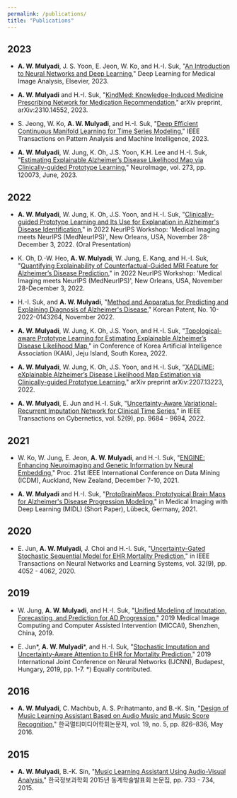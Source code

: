 ```yaml
---
permalink: /publications/
title: "Publications"
---
```

## 2023

- **A. W. Mulyadi**, J. S.
Yoon, E. Jeon, W. Ko, and H.-I. Suk, "[An Introduction to Neural
Networks and Deep Learning](https://shop.elsevier.com/books/deep-learning-for-medical-image-analysis/zhou/978-0-323-85124-4)," Deep Learning for Medical Image Analysis, Elsevier, 2023.

- **A. W. Mulyadi** and H.-I. Suk, "[KindMed: Knowledge-Induced Medicine Prescribing Network for Medication Recommendation](https://arxiv.org/abs/2310.14552)," arXiv preprint, 	arXiv:2310.14552, 2023.

- S. Jeong, W. Ko, **A. W. Mulyadi**, and H.-I. Suk, "[Deep Efficient Continuous Manifold Learning for Time Series Modeling](https://ieeexplore.ieee.org/abstract/document/10266751/)," IEEE Transactions on Pattern Analysis and Machine Intelligence, 2023.

- **A. W. Mulyadi**, W. Jung, K. Oh, J.S. Yoon, K.H. Lee and H.-I. Suk, "[Estimating Explainable Alzheimer’s Disease Likelihood Map via Clinically-guided Prototype Learning](https://doi.org/10.1016/j.neuroimage.2023.120073)," NeuroImage, vol. 273, pp. 120073, June, 2023.

## 2022

- **A. W. Mulyadi**, W. Jung, K. Oh, J.S. Yoon, and H.-I. Suk, "[Clinically-guided Prototype Learning and Its Use for Explanation in Alzheimer's Disease Identification](http://www.cse.cuhk.edu.hk/~qdou/public/medneurips2022/22.pdf)," in 2022 NeurIPS Workshop: 'Medical Imaging meets NeurIPS (MedNeurIPS)', New Orleans, USA, November 28-December 3, 2022. (Oral Presentation)

- K. Oh, D.-W. Heo, **A. W. Mulyadi**, W. Jung, E. Kang, and H.-I. Suk, "[Quantifying Explainability of Counterfactual-Guided MRI Feature for Alzheimer’s Disease Prediction](http://www.cse.cuhk.edu.hk/~qdou/public/medneurips2022/80.pdf)," in 2022 NeurIPS Workshop: 'Medical Imaging meets NeurIPS (MedNeurIPS)', New Orleans, USA, November 28-December 3, 2022.

- H.-I. Suk, and **A. W. Mulyadi**, "[Method and Apparatus for Predicting and Explaining Diagnosis of Alzheimer's Disease](-)," Korean Patent, No. 10-2022-0143264, November 2022.

- **A. W. Mulyadi**, W. Jung, K. Oh, J.S. Yoon, and H.-I. Suk, "[Topological-aware Prototype Learning for Estimating Explainable Alzheimer’s Disease Likelihood Map](-)," in Conference of Korea Artificial Intelligence Association (KAIA), Jeju Island, South Korea, 2022.

- **A. W. Mulyadi**, W. Jung, K. Oh, J.S. Yoon, and H.-I. Suk, "[XADLiME: eXplainable Alzheimer’s Disease Likelihood Map Estimation via Clinically-guided Prototype Learning](https://arxiv.org/abs/2207.13223)," arXiv preprint arXiv:2207.13223, 2022.

- **A. W. Mulyadi**, E. Jun and H.-I. Suk, "[Uncertainty-Aware Variational-Recurrent Imputation Network for Clinical Time Series](https://ieeexplore.ieee.org/document/9370004)," in IEEE Transactions on Cybernetics, vol. 52(9), pp. 9684 - 9694, 2022.

## 2021
  
- W. Ko, W. Jung, E. Jeon, **A. W. Mulyadi**, and H.-I. Suk,  "[ENGINE: Enhancing Neuroimaging and Genetic Information by Neural Embedding](https://ieeexplore.ieee.org/document/9679140)," Proc. 21st IEEE International Conference on Data Mining (ICDM), Auckland, New Zealand, December 7-10, 2021.

- **A. W. Mulyadi** and H.-I. Suk, "[ProtoBrainMaps: Prototypical Brain Maps for Alzheimer's Disease Progression Modeling](https://openreview.net/forum?id=O9EWFKXcXTU)," in Medical Imaging with Deep Learning (MIDL) (Short Paper), Lübeck, Germany, 2021.

## 2020
- E. Jun, **A. W. Mulyadi**, J. Choi and H.-I. Suk, "[Uncertainty-Gated Stochastic Sequential Model for EHR Mortality Prediction](https://ieeexplore.ieee.org/abstract/document/9177349)," in IEEE Transactions on Neural Networks and Learning Systems, vol. 32(9), pp. 4052 - 4062, 2020.

## 2019
- W. Jung, **A. W. Mulyadi**, and H.-I. Suk,  "[Unified Modeling of Imputation, Forecasting, and Prediction for AD Progression](https://link.springer.com/chapter/10.1007/978-3-030-32251-9_19)," 2019 Medical Image Computing and Computer Assisted Intervention (MICCAI), Shenzhen, China, 2019.

- E. Jun\*, **A. W. Mulyadi**\*, and H.-I. Suk, "[Stochastic Imputation and Uncertainty-Aware Attention to EHR for Mortality Prediction](https://ieeexplore.ieee.org/abstract/document/8852132)," 2019 International Joint Conference on Neural Networks (IJCNN), Budapest, Hungary, 2019, pp. 1-7. *) Equally contributed.

## 2016
- **A. W. Mulyadi**, C. Machbub, A. S. Prihatmanto, and B.-K. Sin, "[Design of Music Learning Assistant Based on Audio Music and Music Score Recognition](https://doi.org/10.9717/kmms.2016.19.5.826)," 한국멀티미디어학회논문지, vol. 19, no. 5, pp. 826–836, May 2016.

## 2015
- **A. W. Mulyadi**, B.-K. Sin, "[Music Learning Assistant Using Audio-Visual Analysis](https://www.dbpia.co.kr/Journal/articleDetail?nodeId=NODE06602510)," 한국정보과학회 2015년 동계학술발표회 논문집, pp. 733 - 734, 2015. 